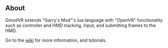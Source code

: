 ## About
GmodVR extends "Garry's Mod"'s lua language with "OpenVR" functionality such as controller and HMD tracking, input, and submitting frames to the HMD.

Go to the [wiki](https://github.com/Karutoh/GmodVR/wiki) for more information, and tutorials.
